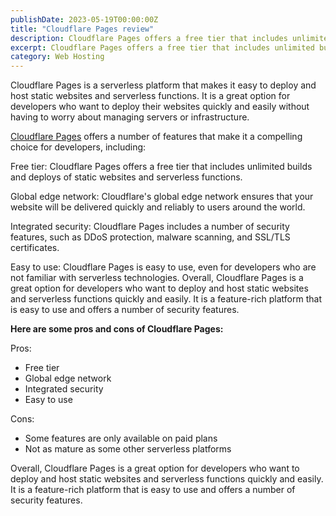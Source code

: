 ```yaml
---
publishDate: 2023-05-19T00:00:00Z
title: "Cloudflare Pages review"
description: Cloudflare Pages offers a free tier that includes unlimited builds
excerpt: Cloudflare Pages offers a free tier that includes unlimited builds 
category: Web Hosting
---
```


Cloudflare Pages is a serverless platform that makes it easy to deploy and host static websites and serverless functions. It is a great option for developers who want to deploy their websites quickly and easily without having to worry about managing servers or infrastructure.

[Cloudflare Pages](https://pages.cloudflare.com/) offers a number of features that make it a compelling choice for developers, including:

Free tier: Cloudflare Pages offers a free tier that includes unlimited builds and deploys of static websites and serverless functions.

Global edge network: Cloudflare's global edge network ensures that your website will be delivered quickly and reliably to users around the world.

Integrated security: Cloudflare Pages includes a number of security features, such as DDoS protection, malware scanning, and SSL/TLS certificates.

Easy to use: Cloudflare Pages is easy to use, even for developers who are not familiar with serverless technologies. Overall, Cloudflare Pages is a great option for developers who want to deploy and host static websites and serverless functions quickly and easily. It is a feature-rich platform that is easy to use and offers a number of security features.

**Here are some pros and cons of Cloudflare Pages:**

Pros:

- Free tier
- Global edge network
- Integrated security
- Easy to use

Cons:

- Some features are only available on paid plans
- Not as mature as some other serverless platforms

Overall, Cloudflare Pages is a great option for developers who want to deploy and host static websites and serverless functions quickly and easily. It is a feature-rich platform that is easy to use and offers a number of security features.
